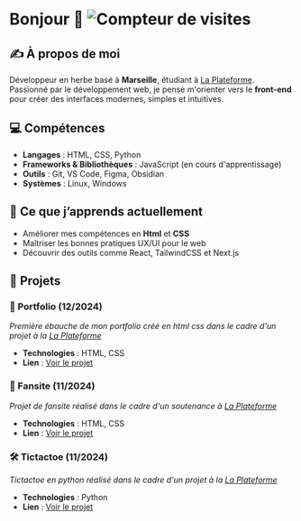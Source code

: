 # Bonjour 👋 ![Compteur de visites](https://hits.seeyoufarm.com/api/count/incr/badge.svg?url=https%3A%2F%2Fgithub.com%2Fton-utilisateur%2Fton-repo&count_bg=%2379C83D&title_bg=%23555555&icon=&icon_color=%23E7E7E7&title=visits&edge_flat=false)


## ✍️ À propos de moi  
Développeur en herbe basé à **Marseille**, étudiant à [La Plateforme](https://laplateforme.io/). Passionné par le développement web, je pense m'orienter vers le **front-end** pour créer des interfaces modernes, simples et intuitives.

## 💻 Compétences  
- **Langages** : HTML, CSS, Python
- **Frameworks & Bibliothèques** : JavaScript (en cours d'apprentissage)  
- **Outils** : Git, VS Code, Figma, Obsidian
- **Systèmes** : Linux, Windows  

## 🌱 Ce que j’apprends actuellement  
- Améliorer mes compétences en **Html** et **CSS**  
- Maîtriser les bonnes pratiques UX/UI pour le web  
- Découvrir des outils comme React, TailwindCSS et Next.js  

## 📂 Projets  
### 🦾 Portfolio (12/2024)
*Première ébauche de mon portfolio créé en html css dans le cadre d'un projet à la [La Plateforme](https://laplateforme.io/)*  
- **Technologies** : HTML, CSS 
- **Lien** : [Voir le projet](https://vladimir-gorbachev.github.io/portfolio/)

### 🎨 Fansite  (11/2024)
*Projet de fansite réalisé dans le cadre d'un soutenance à [La Plateforme](https://laplateforme.io/)*
- **Technologies** : HTML, CSS  
- **Lien** : [Voir le projet](https://vladimir-gorbachev.github.io/fansite_project/index_home.html)

### 🛠️ Tictactoe (11/2024)
*Tictactoe en python réalisé dans le cadre d'un projet à la [La Plateforme](https://laplateforme.io/)*  
- **Technologies** : Python
- **Lien** : [Voir le projet](https://github.com/armelle-pouzioux/TicTacToe-Project.git)



